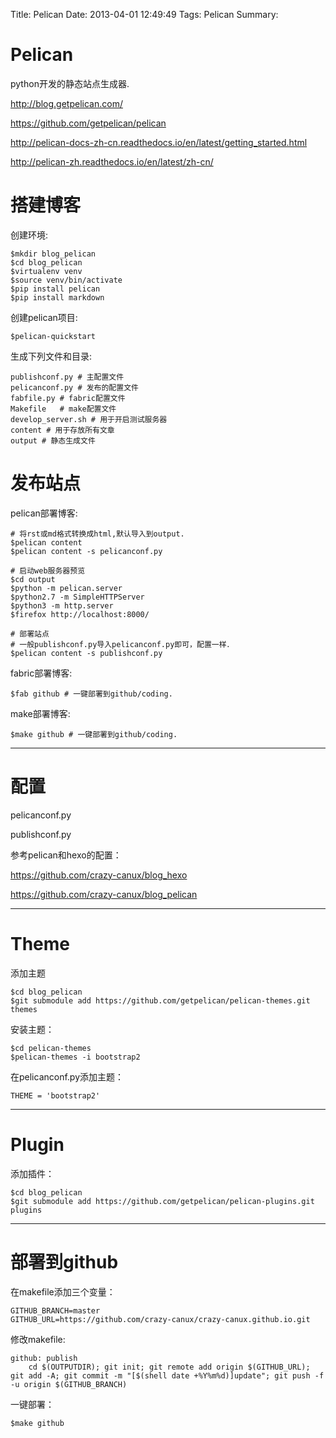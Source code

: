 Title: Pelican
Date: 2013-04-01 12:49:49
Tags: Pelican
Summary:



# Pelican

python开发的静态站点生成器.

<http://blog.getpelican.com/>

<https://github.com/getpelican/pelican>

<http://pelican-docs-zh-cn.readthedocs.io/en/latest/getting_started.html>

<http://pelican-zh.readthedocs.io/en/latest/zh-cn/>

# 搭建博客

创建环境:

    $mkdir blog_pelican
    $cd blog_pelican
    $virtualenv venv
    $source venv/bin/activate
    $pip install pelican
    $pip install markdown

创建pelican项目:

    $pelican-quickstart

生成下列文件和目录:

    publishconf.py # 主配置文件
    pelicanconf.py # 发布的配置文件
    fabfile.py # fabric配置文件
    Makefile   # make配置文件
    develop_server.sh # 用于开启测试服务器
    content # 用于存放所有文章
    output # 静态生成文件

# 发布站点

pelican部署博客:

    # 将rst或md格式转换成html,默认导入到output.
    $pelican content
    $pelican content -s pelicanconf.py

    # 启动web服务器预览
    $cd output
    $python -m pelican.server
    $python2.7 -m SimpleHTTPServer
    $python3 -m http.server
    $firefox http://localhost:8000/

    # 部署站点
    # 一般publishconf.py导入pelicanconf.py即可，配置一样．
    $pelican content -s publishconf.py

fabric部署博客:

    $fab github # 一键部署到github/coding.

make部署博客:

    $make github # 一键部署到github/coding.

***

# 配置

pelicanconf.py

publishconf.py

参考pelican和hexo的配置：

<https://github.com/crazy-canux/blog_hexo>

<https://github.com/crazy-canux/blog_pelican>

***

# Theme

添加主题

    $cd blog_pelican
    $git submodule add https://github.com/getpelican/pelican-themes.git themes

安装主题：

    $cd pelican-themes
    $pelican-themes -i bootstrap2

在pelicanconf.py添加主题：

    THEME = 'bootstrap2'

***

# Plugin

添加插件：

    $cd blog_pelican
    $git submodule add https://github.com/getpelican/pelican-plugins.git plugins

***

# 部署到github

在makefile添加三个变量：

    GITHUB_BRANCH=master
    GITHUB_URL=https://github.com/crazy-canux/crazy-canux.github.io.git

修改makefile:

    github: publish
        cd $(OUTPUTDIR); git init; git remote add origin $(GITHUB_URL); git add -A; git commit -m "[$(shell date +%Y%m%d)]update"; git push -f -u origin $(GITHUB_BRANCH)

一键部署：

    $make github
